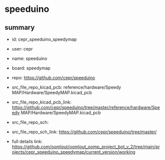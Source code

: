 # speeduino
 
## summary 
* id: cepr_speeduino_speedymap
* user: cepr
* name: speeduino
* board: speedymap
* repo: https://github.com/cepr/speeduino
* src_file_repo_kicad_pcb: reference/hardware/Speedy MAP/Hardware/SpeedyMAP.kicad_pcb
* src_file_repo_kicad_pcb_link: https://github.com/cepr/speeduino/tree/master/reference/hardware/Speedy MAP/Hardware/SpeedyMAP.kicad_pcb


* src_file_repo_sch: 
* src_file_repo_sch_link: https://github.com/cepr/speeduino/tree/master/
* full details link: https://github.com/oomlout/oomlout_oomp_project_bot_v_2/tree/main/projects/cepr_speeduino_speedymap/current_version/working  






